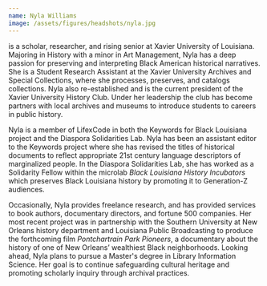 ```yaml
---
name: Nyla Williams
image: /assets/figures/headshots/nyla.jpg
---
```

is a scholar, researcher, and rising senior at Xavier University of Louisiana. Majoring in History with a minor in Art Management, Nyla has a deep passion for preserving and interpreting Black American historical narratives. She is a Student Research Assistant at the Xavier University Archives and Special Collections, where she processes, preserves, and catalogs collections. Nyla also re-established and is the current president of the Xavier University History Club. Under her leadership the club has become partners with local archives and museums to introduce students to careers in public history.

Nyla is a member of LifexCode in both the Keywords for Black Louisiana project and the Diaspora Solidarities Lab. Nyla has been an assistant editor to the Keywords project where she has revised the titles of historical documents to reflect appropriate 21st century language descriptors of marginalized people. In the Diaspora Solidarities Lab, she has worked as a Solidarity Fellow within the microlab *Black Louisiana History Incubators* which preserves Black Louisiana history by promoting it to Generation-Z audiences.

Occasionally, Nyla provides freelance research, and has provided services to book authors, documentary directors, and fortune 500 companies. Her most recent project was in partnership with the Southern University at New Orleans history department and Louisiana Public Broadcasting to produce the forthcoming film *Pontchartrain Park Pioneers*, a documentary about the history of one of New Orleans’ wealthiest Black neighborhoods. Looking ahead, Nyla plans to pursue a Master's degree in Library Information Science. Her goal is to continue safeguarding cultural heritage and promoting scholarly inquiry through archival practices.
